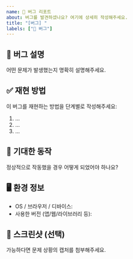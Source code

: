 ```yaml
---
name: 🐞 버그 리포트
about: 버그를 발견하셨나요? 여기에 상세히 작성해주세요.
title: "[버그] "
labels: ["🐞 버그"]
---
```


## 🧩 버그 설명
어떤 문제가 발생했는지 명확히 설명해주세요.

## ✅ 재현 방법
이 버그를 재현하는 방법을 단계별로 작성해주세요:
1. ...
2. ...
3. ...

## 🎯 기대한 동작
정상적으로 작동했을 경우 어떻게 되었어야 하나요?

## 🖥️ 환경 정보
- OS / 브라우저 / 디바이스:
- 사용한 버전 (앱/웹/라이브러리 등):

## 📸 스크린샷 (선택)
가능하다면 문제 상황의 캡처를 첨부해주세요.
